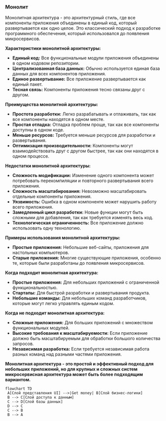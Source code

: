 
### Монолит

Монолитная архитектура - это архитектурный стиль, где все компоненты приложения объединены в единый код, который развертывается как одно целое. Это классический подход к разработке программного обеспечения, который использовался до появления микросервисов.

**Характеристики монолитной архитектуры:**

- **Единый код:** Все функциональные модули приложения объединены в одном кодовом репозитории.
- **Централизованная база данных:** Обычно используется единая база данных для всех компонентов приложения.
- **Единое развертывание:** Все приложение развертывается как единый пакет.
- **Тесная связь:** Компоненты приложения тесно связаны друг с другом.

**Преимущества монолитной архитектуры:**

- **Простота разработки:** Легко разрабатывать и отлаживать, так как все компоненты находятся в одном месте.
- **Простая отладка:** Отладка проблем проще, так как все компоненты доступны в одном коде.
- **Меньше ресурсов:** Требуется меньше ресурсов для разработки и развертывания.
- **Оптимизация производительности:** Компоненты могут взаимодействовать друг с другом быстрее, так как они находятся в одном процессе.

**Недостатки монолитной архитектуры:**

- **Сложность модификации:** Изменение одного компонента может потребовать перекомпиляции и повторного развертывания всего приложения.
- **Сложность масштабирования:** Невозможно масштабировать отдельные компоненты приложения.
- **Уязвимость:** Ошибка в одном компоненте может нарушить работу всего приложения.
- **Замедленный цикл разработки:** Новые функции могут быть сложными для добавления, так как требуется изменять весь код.
- **Технологическая ограниченность:** Все приложение должно использовать одну технологию.

**Примеры использования монолитной архитектуры:**

- **Простые приложения:** Небольшие веб-сайты, приложения для настольных компьютеров.
- **Старые приложения:** Многие существующие приложения, особенно те, которые были разработаны до появления микросервисов.

**Когда подходит монолитная архитектура:**

- **Простые приложения:** Для небольших приложений с ограниченной функциональностью.
- **Стартапы:** Для быстрой разработки и развертывания продукта.
- **Небольшие команды:** Для небольших команд разработчиков, которые могут легко управлять единым кодом.

**Когда не подходит монолитная архитектура:**

- **Сложные приложения:** Для больших приложений с множеством функциональных модулей.
- **Высокие требования к масштабируемости:** Если приложение должно быть масштабируемым для обработки большого количества запросов.
- **Независимая разработка:** Если требуется независимая работа разных команд над разными частями приложения.

**Монолитная архитектура - это простой и эффективный подход для небольших приложений, но для крупных и сложных систем микросервисная архитектура может быть более подходящим вариантом.**


```mermaid
flowchart TD
 A[Слой представления UI] -->|Get money| B[Слой бизнес-логики]
 B --> C[Слой доступа к данным]
 C --> D[Слой базы данных]
 D --> C
 C --> B
 B --> A
```
